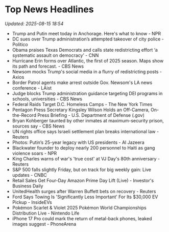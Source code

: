 # Top News Headlines

_Updated: 2025-08-15 18:54_

- Trump and Putin meet today in Anchorage. Here's what to know - NPR
- DC sues over Trump administration’s attempted takeover of city police - Politico
- Obama praises Texas Democrats and calls state redistricting effort ‘a systematic assault on democracy’ - CNN
- Hurricane Erin forms over Atlantic, the first of 2025 season. Maps show its path and forecast. - CBS News
- Newsom mocks Trump's social media in a flurry of redistricting posts - Axios
- Border Patrol agents make arrest outside Gov. Newsom's LA news conference - LAist
- Judge blocks Trump administration guidance targeting DEI programs in schools, universities - CBS News
- Federal Raids Target D.C. Homeless Camps - The New York Times
- Pentagon Press Secretary Kingsley Wilson Holds an Off-Camera, On-the-Record Press Briefing - U.S. Department of Defense (.gov)
- Bryan Kohberger taunted by other inmates at maximum-security prison, sources say - CBS News
- UN rights office says Israeli settlement plan breaks international law - Reuters
- Photos: Putin’s 25-year legacy with US presidents - Al Jazeera
- Blackwater founder to deploy nearly 200 personnel to Haiti as gang violence soars - NPR
- King Charles warns of war's 'true cost' at VJ Day's 80th anniversary - Reuters
- S&P 500 falls slightly Friday, but on track for big weekly gain: Live updates - CNBC
- Retail Sales Get Four-Day Amazon Prime Day Lift (Live) - Investor's Business Daily
- UnitedHealth surges after Warren Buffett bets on recovery - Reuters
- Ford Says Towing Is 'Significantly Less Important' For Its $30,000 EV Pickup - InsideEVs
- Pokémon Scarlet & Violet 2025 Pokémon World Championships Distribution Live - Nintendo Life
- iPhone 17 Pro could mark the return of metal-back phones, leaked images suggest - PhoneArena